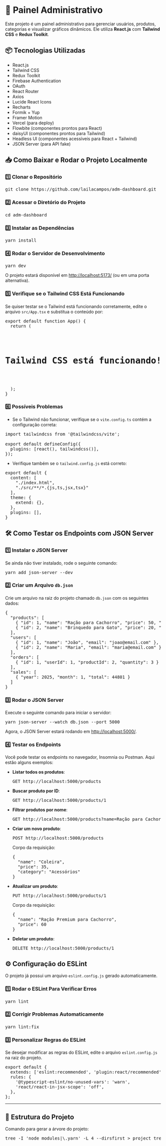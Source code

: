 <h1>🚀 Painel Administrativo</h1>

<p>Este projeto é um painel administrativo para gerenciar usuários, produtos, categorias e visualizar gráficos dinâmicos. Ele utiliza <strong>React.js</strong> com <strong>Tailwind CSS</strong> e <strong>Redux Toolkit</strong>.</p>

<h2>📦 Tecnologias Utilizadas</h2>
<ul>
  <li>React.js</li>
  <li>Tailwind CSS</li>
  <li>Redux Toolkit</li>
  <li>Firebase Authentication</li>
  <li>OAuth</li>
  <li>React Router</li>
  <li>Axios</li>
  <li>Lucide React Icons</li>
  <li>Recharts</li>
  <li>Formik + Yup</li>
  <li>Framer Motion</li>
  <li>Vercel (para deploy)</li>
  <li>Flowbite (componentes prontos para React)</li>
  <li>daisyUI (componentes prontos para Tailwind)</li>
  <li>Headless UI (componentes acessíveis para React + Tailwind)</li>
  <li>JSON Server (para API fake)</li>
</ul>

<h2>📥 Como Baixar e Rodar o Projeto Localmente</h2>

<h3>1️⃣ Clonar o Repositório</h3>
<pre>
git clone https://github.com/lailacampos/adm-dashboard.git
</pre>

<h3>2️⃣ Acessar o Diretório do Projeto</h3>
<pre>
cd adm-dashboard
</pre>

<h3>3️⃣ Instalar as Dependências</h3>
<pre>
yarn install
</pre>

<h3>4️⃣ Rodar o Servidor de Desenvolvimento</h3>
<pre>
yarn dev
</pre>
<p>O projeto estará disponível em <a href="http://localhost:5173/" target="_blank">http://localhost:5173/</a> (ou em uma porta alternativa).</p>


<h3>5️⃣ Verifique se o Tailwind CSS Está Funcionando</h3>
<p>Se quiser testar se o Tailwind está funcionando corretamente, edite o arquivo <code>src/App.tsx</code> e substitua o conteúdo por:</p>

<pre>
export default function App() {
  return (
    <div className="flex justify-center items-center h-screen bg-gray-100">
      <h1 className="text-4xl font-bold text-blue-600">Tailwind CSS está funcionando! 🎉</h1>
    </div>
  );
}
</pre>

<h3>6️⃣ Possíveis Problemas</h3>
<ul>
  <li>Se o Tailwind não funcionar, verifique se o <code>vite.config.ts</code> contém a configuração correta:</li>
</ul>

<pre>
import tailwindcss from '@tailwindcss/vite';

export default defineConfig({
  plugins: [react(), tailwindcss()],
});
</pre>

<ul>
  <li>Verifique também se o <code>tailwind.config.js</code> está correto:</li>
</ul>

<pre>
export default {
  content: [
    "./index.html",
    "./src/**/*.{js,ts,jsx,tsx}"
  ],
  theme: {
    extend: {},
  },
  plugins: [],
}
</pre>

<h2>🛠️ Como Testar os Endpoints com JSON Server</h2>

<h3>1️⃣ Instalar o JSON Server</h3>
Se ainda não tiver instalado, rode o seguinte comando:
<pre>
yarn add json-server --dev
</pre>

<h3>2️⃣ Criar um Arquivo <code>db.json</code></h3>
Crie um arquivo na raiz do projeto chamado <code>db.json</code> com os seguintes dados:
<pre>
{
  "products": [
    { "id": 1, "name": "Ração para Cachorro", "price": 50, "category": "Alimentos" },
    { "id": 2, "name": "Brinquedo para Gato", "price": 20, "category": "Brinquedos" }
  ],
  "users": [
    { "id": 1, "name": "João", "email": "joao@email.com" },
    { "id": 2, "name": "Maria", "email": "maria@email.com" }
  ],
  "orders": [
    { "id": 1, "userId": 1, "productId": 2, "quantity": 3 }
  ],
  "sales": [
    { "year": 2025, "month": 1, "total": 44801 }
  ]
}
</pre>

<h3>3️⃣ Rodar o JSON Server</h3>
Execute o seguinte comando para iniciar o servidor:
<pre>
yarn json-server --watch db.json --port 5000
</pre>
Agora, o JSON Server estará rodando em <a href="http://localhost:5000/" target="_blank">http://localhost:5000/</a>.

<h3>4️⃣ Testar os Endpoints</h3>
Você pode testar os endpoints no navegador, Insomnia ou Postman. Aqui estão alguns exemplos:

- **Listar todos os produtos**:  
  <pre>GET http://localhost:5000/products</pre>

- **Buscar produto por ID**:  
  <pre>GET http://localhost:5000/products/1</pre>

- **Filtrar produtos por nome**:  
  <pre>GET http://localhost:5000/products?name=Ração para Cachorro</pre>

- **Criar um novo produto**:  
  <pre>POST http://localhost:5000/products</pre>
  Corpo da requisição:
  <pre>
  {
    "name": "Coleira",
    "price": 35,
    "category": "Acessórios"
  }
  </pre>

- **Atualizar um produto**:  
  <pre>PUT http://localhost:5000/products/1</pre>
  Corpo da requisição:
  <pre>
  {
    "name": "Ração Premium para Cachorro",
    "price": 60
  }
  </pre>

- **Deletar um produto**:  
  <pre>DELETE http://localhost:5000/products/1</pre>

<h2>⚙️ Configuração do ESLint</h2>
<p>O projeto já possui um arquivo <code>eslint.config.js</code> gerado automaticamente.</p>

<h3>1️⃣ Rodar o ESLint Para Verificar Erros</h3>
<pre>
yarn lint
</pre>

<h3>2️⃣ Corrigir Problemas Automaticamente</h3>
<pre>
yarn lint:fix
</pre>

<h3>3️⃣ Personalizar Regras do ESLint</h3>
<p>Se desejar modificar as regras do ESLint, edite o arquivo <code>eslint.config.js</code> na raiz do projeto.</p>
<pre>
export default {
  extends: ['eslint:recommended', 'plugin:react/recommended', 'plugin:@typescript-eslint/recommended'],
  rules: {
    '@typescript-eslint/no-unused-vars': 'warn',
    'react/react-in-jsx-scope': 'off',
  },
};
</pre>

---
 <!--Utilidades: gerar árvore do projeto, etc:  -->
<h2>🌳 Estrutura do Projeto</h2
<p>Comando para gerar a árvore do projeto:</p>
<pre>
tree -I 'node_modules|\.yarn' -L 4 --dirsfirst > project_tree.txt
</pre>
